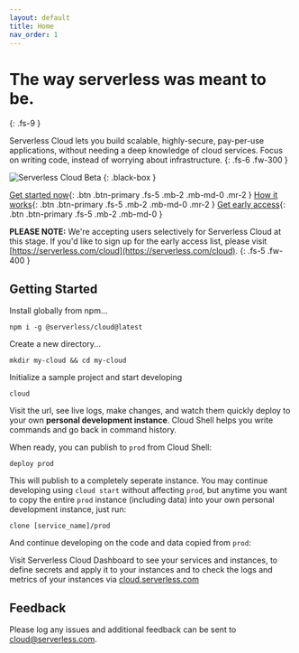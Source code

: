 ```yaml
---
layout: default
title: Home
nav_order: 1
---
```


<!-- prettier-ignore-start -->
# The way serverless was meant to be.
{: .fs-9 }
<!-- prettier-ignore-end -->

Serverless Cloud lets you build scalable, highly-secure, pay-per-use applications, without needing a deep knowledge of cloud services. Focus on writing code, instead of worrying about infrastructure.
{: .fs-6 .fw-300 }

![Serverless Cloud Beta](https://user-images.githubusercontent.com/2053544/125860147-6a1b7414-b59a-4369-b78f-36c3ffadb791.png)
{: .black-box }

[Get started now](#getting-started){: .btn .btn-primary .fs-5 .mb-2 .mb-md-0 .mr-2 }
[How it works](/cloud/learn.html){: .btn .btn-primary .fs-5 .mb-2 .mb-md-0 .mr-2 }
[Get early access](https://www.serverless.com/cloud){: .btn .btn-primary .fs-5 .mb-2 .mb-md-0 }

**PLEASE NOTE:** We're accepting users selectively for Serverless Cloud at this stage. If you'd like to sign up for the early access list, please visit [https://serverless.com/cloud](https://serverless.com/cloud).
{: .fs-5 .fw-400 }

## Getting Started

Install globally from npm...

```
npm i -g @serverless/cloud@latest
```

Create a new directory...

```
mkdir my-cloud && cd my-cloud
```

Initialize a sample project and start developing

```
cloud 
```

Visit the url, see live logs, make changes, and watch them quickly deploy to your own **personal development instance**. Cloud Shell helps you write commands and go back in command history. 

When ready, you can publish to `prod` from Cloud Shell: 

```
deploy prod
```

This will publish to a completely seperate instance. You may continue developing using `cloud start` without affecting `prod`, but anytime you want to copy the entire `prod` instance (including data) into your own personal development instance, just run:

```
clone [service_name]/prod
```

And continue developing on the code and data copied from `prod`:


Visit Serverless Cloud Dashboard to see your services and instances, to define secrets and apply it to your instances and to check the logs and metrics of your instances via [cloud.serverless.com](https://cloud.serverless.com)
## Feedback

Please log any issues and additional feedback can be sent to [cloud@serverless.com](mailto:cloud@serverless.com).
